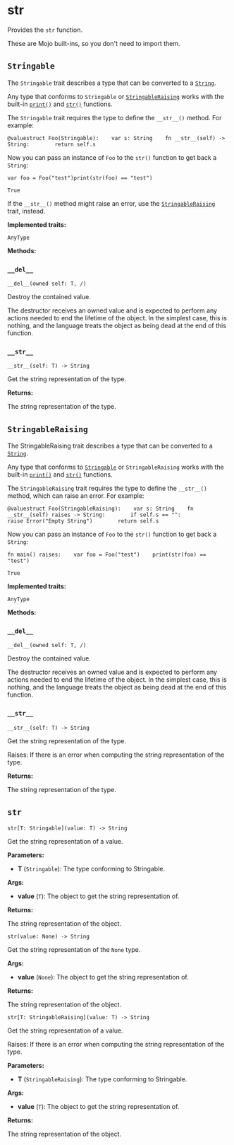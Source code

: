 # str

Provides the `str` function.

These are Mojo built-ins, so you don't need to import them.

## `Stringable`[​](https://docs.modular.com/mojo/stdlib/builtin/str#stringable "Direct link to stringable")

The `Stringable` trait describes a type that can be converted to a [`String`](https://docs.modular.com/mojo/stdlib/builtin/string.html).

Any type that conforms to `Stringable` or [`StringableRaising`](https://docs.modular.com/mojo/stdlib/builtin/str.html#stringableraising) works with the built-in [`print()`](https://docs.modular.com/mojo/stdlib/builtin/io.html#print) and [`str()`](https://docs.modular.com/mojo/stdlib/builtin/str.html) functions.

The `Stringable` trait requires the type to define the `__str__()` method. For example:

```
@valuestruct Foo(Stringable):    var s: String    fn __str__(self) -> String:        return self.s
```

Now you can pass an instance of `Foo` to the `str()` function to get back a `String`:

```
var foo = Foo("test")print(str(foo) == "test")
```

```
True
```

If the `__str__()` method might raise an error, use the [`StringableRaising`](https://docs.modular.com/mojo/stdlib/builtin/str.html#stringableraising) trait, instead.

**Implemented traits:**

`AnyType`

**Methods:**

### `__del__`[​](https://docs.modular.com/mojo/stdlib/builtin/str#__del__ "Direct link to __del__")

`__del__(owned self: T, /)`

Destroy the contained value.

The destructor receives an owned value and is expected to perform any actions needed to end the lifetime of the object. In the simplest case, this is nothing, and the language treats the object as being dead at the end of this function.

### `__str__`[​](https://docs.modular.com/mojo/stdlib/builtin/str#__str__ "Direct link to __str__")

`__str__(self: T) -> String`

Get the string representation of the type.

**Returns:**

The string representation of the type.

## `StringableRaising`[​](https://docs.modular.com/mojo/stdlib/builtin/str#stringableraising "Direct link to stringableraising")

The StringableRaising trait describes a type that can be converted to a [`String`](https://docs.modular.com/mojo/stdlib/builtin/string.html).

Any type that conforms to [`Stringable`](https://docs.modular.com/mojo/stdlib/builtin/str.html#stringable) or `StringableRaising` works with the built-in [`print()`](https://docs.modular.com/mojo/stdlib/builtin/io.html#print) and [`str()`](https://docs.modular.com/mojo/stdlib/builtin/str.html#str) functions.

The `StringableRaising` trait requires the type to define the `__str__()` method, which can raise an error. For example:

```
@valuestruct Foo(StringableRaising):    var s: String    fn __str__(self) raises -> String:        if self.s == "":            raise Error("Empty String")        return self.s
```

Now you can pass an instance of `Foo` to the `str()` function to get back a `String`:

```
fn main() raises:    var foo = Foo("test")    print(str(foo) == "test")
```

```
True
```

**Implemented traits:**

`AnyType`

**Methods:**

### `__del__`[​](https://docs.modular.com/mojo/stdlib/builtin/str#__del__-1 "Direct link to __del__-1")

`__del__(owned self: T, /)`

Destroy the contained value.

The destructor receives an owned value and is expected to perform any actions needed to end the lifetime of the object. In the simplest case, this is nothing, and the language treats the object as being dead at the end of this function.

### `__str__`[​](https://docs.modular.com/mojo/stdlib/builtin/str#__str__-1 "Direct link to __str__-1")

`__str__(self: T) -> String`

Get the string representation of the type.

Raises: If there is an error when computing the string representation of the type.

**Returns:**

The string representation of the type.

## `str`[​](https://docs.modular.com/mojo/stdlib/builtin/str#str "Direct link to str")

`str[T: Stringable](value: T) -> String`

Get the string representation of a value.

**Parameters:**

- ​**T** (`Stringable`): The type conforming to Stringable.

**Args:**

- ​**value** (`T`): The object to get the string representation of.

**Returns:**

The string representation of the object.

`str(value: None) -> String`

Get the string representation of the `None` type.

**Args:**

- ​**value** (`None`): The object to get the string representation of.

**Returns:**

The string representation of the object.

`str[T: StringableRaising](value: T) -> String`

Get the string representation of a value.

Raises: If there is an error when computing the string representation of the type.

**Parameters:**

- ​**T** (`StringableRaising`): The type conforming to Stringable.

**Args:**

- ​**value** (`T`): The object to get the string representation of.

**Returns:**

The string representation of the object.